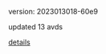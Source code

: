 version: 2023013018-60e9

updated 13 avds

[details](https://github.com/0x74f917491bfa7ebfa379/ali_avd_db/blob/master/change_log/2023/01/30/18/60e9.txt)
